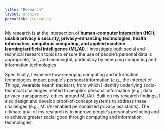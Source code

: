 ```yaml
---
title: "Research"
layout: archive
permalink: /research/
---
```


My research is at the intersection of **human-computer interaction (HCI), usable privacy &amp; security, privacy-enhancing technologies, health informatics, ubiquitous computing, and applied machine learning/artificial intelligence (ML/AI)**. 
I investigate both social and technical research topics to ensure the use of people’s personal data is appropriate, fair, and meaningful, particulary by emerging computing and information technologies. 

Specifically, I examine how emerging computing and information technologies impact people's personal information (e.g., the Internet of Things, wearable health trackers), from which I identify underlying socio-technical challenges related to people’s personal information (e.g., data privacy transparency, ethics around ML/AI). 
Built on my research findings, I also design and develop proof-of-concept systems to address these challenges (e.g., ML/AI-enabled personalized privacy assistants). 
The ultimate goal of my research is to improve people’s personal wellbeing and to achieve greater social good through computing and information technologies.

